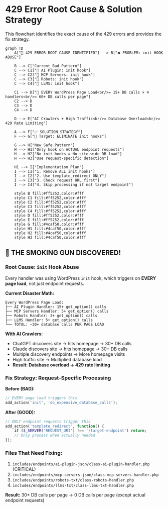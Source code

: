# 429 Error Root Cause & Solution Strategy

This flowchart identifies the exact cause of the 429 errors and provides the fix strategy.

```mermaid
graph TD
    A["🚨 429 ERROR ROOT CAUSE IDENTIFIED"] --> B["❌ PROBLEM: init HOOK ABUSE"]

    B --> C["Current Bad Pattern"]
    C --> C1["🤖 AI Plugin: init hook"]
    C --> C2["🔧 MCP Servers: init hook"]
    C --> C3["🤖 Robots: init hook"]
    C --> C4["📝 LLMS: init hook"]

    C1 --> D["💾 EVERY WordPress Page Load<br/>= 15+ DB calls × 4 handlers<br/>= 60+ DB calls per page"]
    C2 --> D
    C3 --> D
    C4 --> D

    D --> E["AI Crawlers + High Traffic<br/>= Database Overload<br/>= 429 Rate Limiting"]

    A --> F["✅ SOLUTION STRATEGY"]
    F --> G["🎯 Target: ELIMINATE init hooks"]

    G --> H["New Safe Pattern"]
    H --> H1["Only hook on ACTUAL endpoint requests"]
    H --> H2["No init hooks = No site-wide DB load"]
    H --> H3["Use request-specific detection"]

    H1 --> I["Implementation Plan"]
    I --> I1["1. Remove ALL init hooks"]
    I --> I2["2. Use template_redirect ONLY"]
    I --> I3["3. Check request URL first"]
    I --> I4["4. Skip processing if not target endpoint"]

    style B fill:#ff5252,color:#fff
    style C1 fill:#ff5252,color:#fff
    style C2 fill:#ff5252,color:#fff
    style C3 fill:#ff5252,color:#fff
    style C4 fill:#ff5252,color:#fff
    style D fill:#ff5252,color:#fff
    style E fill:#ff5252,color:#fff
    style G fill:#4caf50,color:#fff
    style H1 fill:#4caf50,color:#fff
    style H2 fill:#4caf50,color:#fff
    style H3 fill:#4caf50,color:#fff
```

## 🎯 **THE SMOKING GUN DISCOVERED!**

### **Root Cause: `init` Hook Abuse**

Every handler was using WordPress `init` hook, which triggers on **EVERY page load**, not just endpoint requests.

**Current Disaster Math:**

```
Every WordPress Page Load:
├── AI Plugin Handler: 15+ get_option() calls
├── MCP Servers Handler: 5+ get_option() calls
├── Robots Handler: 3+ get_option() calls
├── LLMS Handler: 5+ get_option() calls
└── TOTAL: ~30+ database calls PER PAGE LOAD
```

**With AI Crawlers:**

- ChatGPT discovers site → hits homepage → 30+ DB calls
- Claude discovers site → hits homepage → 30+ DB calls
- Multiple discovery endpoints → More homepage visits
- High traffic site → Multiplied database load
- **Result: Database overload → 429 rate limiting**

### **Fix Strategy: Request-Specific Processing**

**Before (BAD):**

```php
// EVERY page load triggers this
add_action('init', 'do_expensive_database_calls');
```

**After (GOOD):**

```php
// ONLY endpoint requests trigger this
add_action('template_redirect', function() {
    if ($_SERVER['REQUEST_URI'] !== '/target-endpoint') return;
    // Only process when actually needed
});
```

### **Files That Need Fixing:**

1. `includes/endpoints/ai-plugin-json/class-ai-plugin-handler.php` (CRITICAL)
2. `includes/endpoints/mcp-servers-json/class-mcp-servers-handler.php`
3. `includes/endpoints/robots-txt/class-robots-handler.php`
4. `includes/endpoints/llms-txt/class-llms-txt-handler.php`

**Result:** 30+ DB calls per page → 0 DB calls per page (except actual endpoint requests)
